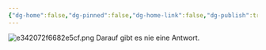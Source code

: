 ```yaml
---
{"dg-home":false,"dg-pinned":false,"dg-home-link":false,"dg-publish":true,"tags":["dgblip"],"disabled rules":["yaml-title","yaml-title-alias","file-name-heading"],"title":"philipp on mastodon @ 2023-04-06","created-date":"2023-04-06T09:00:26","id":110151049323766080,"updated-date":"2025-05-02T08:50:43","dg-path":"blips/110151049323766083.md","permalink":"/blips/110151049323766083/","dgPassFrontmatter":true}
---
```



![e342072f6682e5cf.png](/img/user/attachments/e342072f6682e5cf.png)
Darauf gibt es nie eine Antwort.



